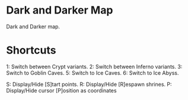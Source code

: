 # Dark and Darker Map

Dark and Darker map.

# Shortcuts

1: Switch between Crypt variants.
2: Switch between Inferno variants.
3: Switch to Goblin Caves.
5: Switch to Ice Caves.
6: Switch to Ice Abyss.

S: Display/Hide [S]tart points.
R: Display/Hide [R]espawn shrines.
P: Display/Hide cursor [P]osition as coordinates
